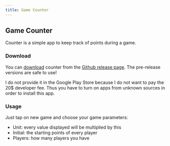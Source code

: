 ```yaml
---
title: Game Counter
---
```

## Game Counter

Counter is a simple app to keep track of points during a game.

### Download

You can [download](https://github.com/jstsmthrgk/counter/releases) counter from the [Github release page](https://github.com/jstsmthrgk/counter/releases). The pre-release versions are safe to use!

I do not provide it in the Google Play Store because I do not want to pay the 20$ developer fee. Thus you have to turn on apps from unknown sources in order to install this app.

### Usage

Just tap on new game and choose your game parameters:

- Unit: every value displayed will be multiplied by this
- Initial: the starting points of every player
- Players: how many players you have
